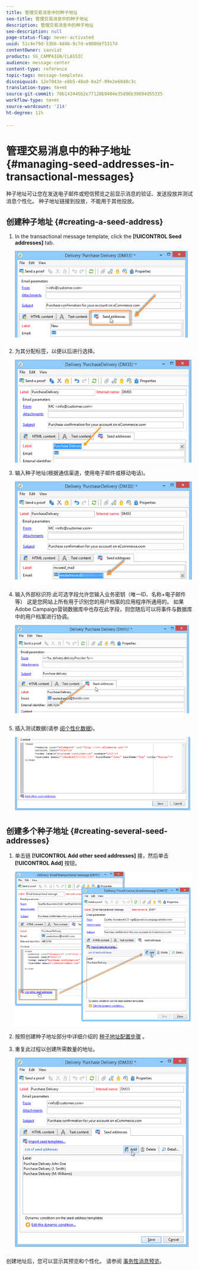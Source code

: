 ```yaml
---
title: 管理交易消息中的种子地址
seo-title: 管理交易消息中的种子地址
description: 管理交易消息中的种子地址
seo-description: null
page-status-flag: never-activated
uuid: 51c4e79d-53bb-4d46-9c7d-e90066f5317d
contentOwner: sauviat
products: SG_CAMPAIGN/CLASSIC
audience: message-center
content-type: reference
topic-tags: message-templates
discoiquuid: 12e7043e-e8b5-48a9-8a2f-99e2e6040c3c
translation-type: tm+mt
source-git-commit: 70b143445b2e77128b9404e35d96b39694d55335
workflow-type: tm+mt
source-wordcount: '214'
ht-degree: 11%

---
```



# 管理交易消息中的种子地址{#managing-seed-addresses-in-transactional-messages}

种子地址可让您在发送电子邮件或短信预览之前显示消息的验证、发送投放并测试消息个性化。 种子地址链接到投放，不能用于其他投放。

## 创建种子地址 {#creating-a-seed-address}

1. In the transactional message template, click the **[!UICONTROL Seed addresses]** tab.

   ![](assets/messagecenter_create_seedaddr_001.png)

1. 为其分配标签，以便以后进行选择。

   ![](assets/messagecenter_create_seedaddr_002.png)

1. 输入种子地址(根据通信渠道，使用电子邮件或移动电话)。

   ![](assets/messagecenter_create_seedaddr_003.png)

1. 输入外部标识符:此可选字段允许您输入业务密钥（唯一ID、名称+电子邮件等） 这是您网站上所有用于识别您的用户档案的应用程序所通用的。 如果Adobe Campaign营销数据库中也存在此字段，则您随后可以将事件与数据库中的用户档案进行协调。

   ![](assets/messagecenter_create_seedaddr_003bis.png)

1. 插入测试数据(请参 [阅个性化数据](../../message-center/using/personalization-data.md))。

   ![](assets/messagecenter_create_custo_001.png)

## 创建多个种子地址 {#creating-several-seed-addresses}

1. 单击链 **[!UICONTROL Add other seed addresses]** 接，然后单击 **[!UICONTROL Add]** 按钮。

   ![](assets/messagecenter_create_seedaddr_004.png)

1. 按照创建种子地址部分中详细介绍的 [种子地址配置步骤](#creating-a-seed-address) 。
1. 重复此过程以创建所需数量的地址。

   ![](assets/messagecenter_create_seedaddr_008.png)

创建地址后，您可以显示其预览和个性化。 请参阅 [事务性消息预览](../../message-center/using/transactional-message-preview.md)。
